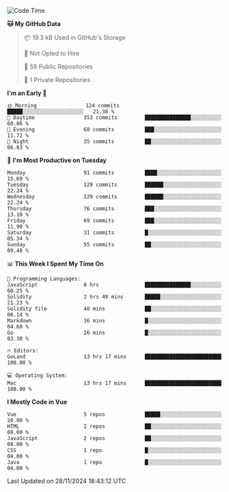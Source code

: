 <!--START_SECTION:waka-->
![Code Time](http://img.shields.io/badge/Code%20Time-1%2C345%20hrs%2053%20mins-blue)

**🐱 My GitHub Data** 

> 📦 19.3 kB Used in GitHub's Storage 
 > 
> 🚫 Not Opted to Hire
 > 
> 📜 59 Public Repositories 
 > 
> 🔑 1 Private Repositories 
 > 
**I'm an Early 🐤** 

```text
🌞 Morning                124 commits         █████░░░░░░░░░░░░░░░░░░░░   21.38 % 
🌆 Daytime                353 commits         ███████████████░░░░░░░░░░   60.86 % 
🌃 Evening                68 commits          ███░░░░░░░░░░░░░░░░░░░░░░   11.72 % 
🌙 Night                  35 commits          ██░░░░░░░░░░░░░░░░░░░░░░░   06.03 % 
```
📅 **I'm Most Productive on Tuesday** 

```text
Monday                   91 commits          ████░░░░░░░░░░░░░░░░░░░░░   15.69 % 
Tuesday                  129 commits         ██████░░░░░░░░░░░░░░░░░░░   22.24 % 
Wednesday                129 commits         ██████░░░░░░░░░░░░░░░░░░░   22.24 % 
Thursday                 76 commits          ███░░░░░░░░░░░░░░░░░░░░░░   13.10 % 
Friday                   69 commits          ███░░░░░░░░░░░░░░░░░░░░░░   11.90 % 
Saturday                 31 commits          █░░░░░░░░░░░░░░░░░░░░░░░░   05.34 % 
Sunday                   55 commits          ██░░░░░░░░░░░░░░░░░░░░░░░   09.48 % 
```


📊 **This Week I Spent My Time On** 

```text
💬 Programming Languages: 
JavaScript               8 hrs               ███████████████░░░░░░░░░░   60.25 % 
Solidity                 2 hrs 49 mins       █████░░░░░░░░░░░░░░░░░░░░   21.23 % 
Solidity file            48 mins             ██░░░░░░░░░░░░░░░░░░░░░░░   06.14 % 
Markdown                 36 mins             █░░░░░░░░░░░░░░░░░░░░░░░░   04.60 % 
Go                       26 mins             █░░░░░░░░░░░░░░░░░░░░░░░░   03.30 % 

🔥 Editors: 
GoLand                   13 hrs 17 mins      █████████████████████████   100.00 % 

💻 Operating System: 
Mac                      13 hrs 17 mins      █████████████████████████   100.00 % 
```

**I Mostly Code in Vue** 

```text
Vue                      5 repos             █████░░░░░░░░░░░░░░░░░░░░   20.00 % 
HTML                     2 repos             ██░░░░░░░░░░░░░░░░░░░░░░░   08.00 % 
JavaScript               2 repos             ██░░░░░░░░░░░░░░░░░░░░░░░   08.00 % 
CSS                      1 repo              █░░░░░░░░░░░░░░░░░░░░░░░░   04.00 % 
Java                     1 repo              █░░░░░░░░░░░░░░░░░░░░░░░░   04.00 % 
```




 Last Updated on 28/11/2024 18:43:12 UTC
<!--END_SECTION:waka-->
